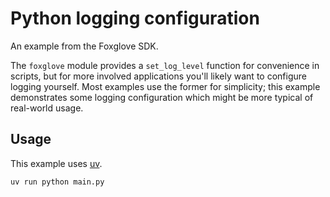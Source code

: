 # Python logging configuration

An example from the Foxglove SDK.

The `foxglove` module provides a `set_log_level` function for convenience in scripts, but for more
involved applications you'll likely want to configure logging yourself. Most examples use the former
for simplicity; this example demonstrates some logging configuration which might be more typical of
real-world usage.

## Usage

This example uses [uv](https://docs.astral.sh/uv/).

```bash
uv run python main.py
```
